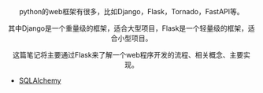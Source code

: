 <div align='center'>
<p>python的web框架有很多，比如Django，Flask，Tornado，FastAPI等。</p>
<p>其中Django是一个重量级的框架，适合大型项目，Flask是一个轻量级的框架，适合小型项目。</p>
<p>这篇笔记将主要通过Flask来了解一个web程序开发的流程、相关概念、主要实现。</p>
</div>

- [SQLAlchemy](/python_web/SQLAlchemy.md)